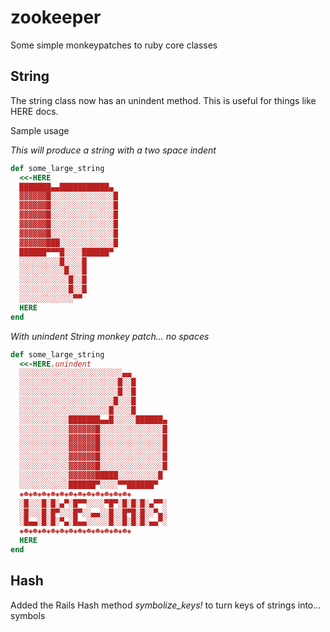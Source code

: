 # zookeeper #
Some simple monkeypatches to ruby core classes

## String ##
The string class now has an unindent method. This is useful for things like HERE docs.

Sample usage

*This will produce a string with a two space indent*
```ruby
def some_large_string
  <<-HERE
  ███████▄▄███████████▄
  ▓▓▓▓▓▓█░░░░░░░░░░░░░░█
  ▓▓▓▓▓▓█░░░░░░░░░░░░░░█
  ▓▓▓▓▓▓█░░░░░░░░░░░░░░█
  ▓▓▓▓▓▓█░░░░░░░░░░░░░░█
  ▓▓▓▓▓▓█░░░░░░░░░░░░░░█
  ▓▓▓▓▓▓███░░░░░░░░░░░░█
  ██████▀▀▀█░░░░██████▀
  ░░░░░░░░░█░░░░█
  ░░░░░░░░░░█░░░█
  ░░░░░░░░░░░█░░█
  ░░░░░░░░░░░█░░█
  ░░░░░░░░░░░░▀▀
  HERE
end
```

*With unindent String monkey patch... no spaces*
```ruby
def some_large_string
  <<-HERE.unindent
  ░░░░░░░░░░░░░░░░░░░░░░░▄▄
  ░░░░░░░░░░░░░░░░░░░░░░█░░█
  ░░░░░░░░░░░░░░░░░░░░░░█░░█
  ░░░░░░░░░░░░░░░░░░░░░█░░░█
  ░░░░░░░░░░░░░░░░░░░░█░░░░█
  ░░░░░░░░░░░███████▄▄█░░░░░██████▄
  ░░░░░░░░░░░▓▓▓▓▓▓█░░░░░░░░░░░░░░█
  ░░░░░░░░░░░▓▓▓▓▓▓█░░░░░░░░░░░░░░█
  ░░░░░░░░░░░▓▓▓▓▓▓█░░░░░░░░░░░░░░█
  ░░░░░░░░░░░▓▓▓▓▓▓█░░░░░░░░░░░░░░█
  ░░░░░░░░░░░▓▓▓▓▓▓█░░░░░░░░░░░░░░█
  ░░░░░░░░░░░▓▓▓▓▓▓█████░░░░░░░░░█
  ░░░░░░░░░░░██████▀░░░░▀▀██████▀
  ◈☻◈☻◈☻◈☻◈☻◈☻◈☻◈☻◈☻◈☻◈☻◈☻◈
  ░█░░░█░█░▄▀░█▀▀░░░░▀█▀░█░█░█░▄▀▀░
  ░█░░░█░█▀░░░█▀░░▄▄░░█░░█▀█░█░░▀▄░
  ░█▄▄░█░█░▀▄░█▄▄░░░░░█░░█░█░█░▄▄▀░
  ◈☻◈☻◈☻◈☻◈☻◈☻◈☻◈☻◈☻◈☻◈☻◈☻◈
  HERE
end
```
## Hash ##
Added the Rails Hash method *symbolize_keys!* to turn keys of strings into... symbols

